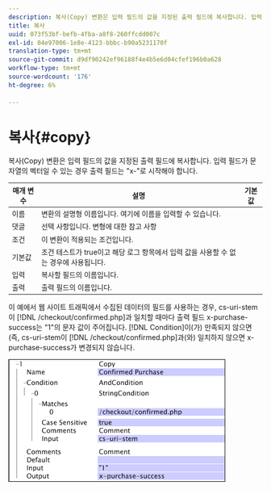 ```yaml
---
description: 복사(Copy) 변환은 입력 필드의 값을 지정된 출력 필드에 복사합니다. 입력 필드가 문자열의 벡터일 수 있는 경우 출력 필드는 "x-"로 시작해야 합니다.
title: 복사
uuid: 073f53bf-befb-4fba-a8f8-260ffcdd007c
exl-id: 04e97006-1e8e-4123-bbbc-b90a5231170f
translation-type: tm+mt
source-git-commit: d9df90242ef96188f4e4b5e6d04cfef196b0a628
workflow-type: tm+mt
source-wordcount: '176'
ht-degree: 6%

---
```


# 복사{#copy}

복사(Copy) 변환은 입력 필드의 값을 지정된 출력 필드에 복사합니다. 입력 필드가 문자열의 벡터일 수 있는 경우 출력 필드는 &quot;x-&quot;로 시작해야 합니다.

| 매개 변수 | 설명 | 기본값 |
|---|---|---|
| 이름 | 변환의 설명형 이름입니다. 여기에 이름을 입력할 수 있습니다. |  |
| 댓글 | 선택 사항입니다. 변형에 대한 참고 사항 |  |
| 조건 | 이 변환이 적용되는 조건입니다. |  |
| 기본값 | 조건 테스트가 true이고 해당 로그 항목에서 입력 값을 사용할 수 없는 경우에 사용됩니다. |  |
| 입력 | 복사할 필드의 이름입니다. |  |
| 출력 | 출력 필드의 이름입니다. |  |

이 예에서 웹 사이트 트래픽에서 수집된 데이터의 필드를 사용하는 경우, cs-uri-stem이 [!DNL /checkout/confirmed.php]과 일치할 때마다 출력 필드 x-purchase-success는 &quot;1&quot;의 문자 값이 주어집니다. [!DNL Condition]이(가) 만족되지 않으면(즉, cs-uri-stem이 [!DNL /checkout/confirmed.php]과(와) 일치하지 않으면 x-purchase-success가 변경되지 않습니다.

![](assets/cfg_TransformationType_Copy.png)
